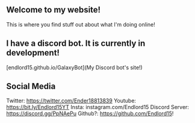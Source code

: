 ## Welcome to my website!
This is where you find stuff out about what I'm doing online!

## I have a discord bot. It is currently in development!

[endlord15.github.io/GalaxyBot](My Discord bot's site!)


## Social Media
Twitter: https://twitter.com/Ender18813839
Youtube: https://bit.ly/Endlord15YT
Insta: instagram.com/Endlord15
Discord Server: https://discord.gg/PpNAePu
Github?: https://github.com/Endlord15!
